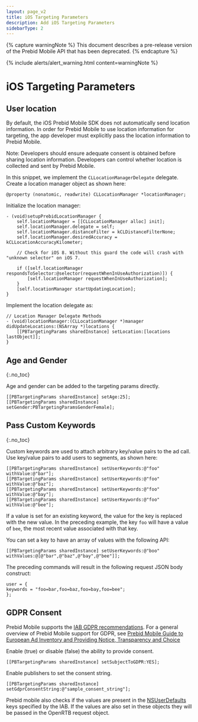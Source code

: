 ```yaml
---
layout: page_v2
title: iOS Targeting Parameters
description: Add iOS Targeting Parameters
sidebarType: 2
---
```



{% capture warningNote %}
This document describes a pre-release version of the Prebid Mobile API that has been deprecated. 
{% endcapture %}

{% include alerts/alert_warning.html content=warningNote %}

# iOS Targeting Parameters

## User location

By default, the iOS Prebid Mobile SDK does not automatically send location information. In order for Prebid Mobile to use location information for targeting, the app developer must explicitly pass the location information to Prebid Mobile.

Note: Developers should ensure adequate consent is obtained before sharing location information. Developers can control whether location is collected and sent by Prebid Mobile.

In this snippet, we implement the `CLLocationManagerDelegate` delegate. Create a location manager object as shown here:

```
@property (nonatomic, readwrite) CLLocationManager *locationManager;
```

Initialize the location manager:

```
- (void)setupPrebidLocationManager {
    self.locationManager = [[CLLocationManager alloc] init];
    self.locationManager.delegate = self;
    self.locationManager.distanceFilter = kCLDistanceFilterNone;
    self.locationManager.desiredAccuracy = kCLLocationAccuracyKilometer;

    // Check for iOS 8. Without this guard the code will crash with "unknown selector" on iOS 7.

    if ([self.locationManager respondsToSelector:@selector(requestWhenInUseAuthorization)]) {
        [self.locationManager requestWhenInUseAuthorization];
    }
    [self.locationManager startUpdatingLocation];
}
```

Implement the location delegate as:
```
// Location Manager Delegate Methods
- (void)locationManager:(CLLocationManager *)manager didUpdateLocations:(NSArray *)locations {
    [[PBTargetingParams sharedInstance] setLocation:[locations lastObject]];
}
```

## Age and Gender
{:.no_toc}

Age and gender can be added to the targeting params directly.

```
[[PBTargetingParams sharedInstance] setAge:25];
[[PBTargetingParams sharedInstance] setGender:PBTargetingParamsGenderFemale];
```


## Pass Custom Keywords
{:.no_toc}

Custom keywords are used to attach arbitrary key/value pairs to the ad call. Use key/value pairs to add users to segments, as shown here:

```
[[PBTargetingParams sharedInstance] setUserKeywords:@"foo" withValue:@"bar"];
[[PBTargetingParams sharedInstance] setUserKeywords:@"foo" withValue:@"baz"];
[[PBTargetingParams sharedInstance] setUserKeywords:@"foo" withValue:@"bay"];
[[PBTargetingParams sharedInstance] setUserKeywords:@"foo" withValue:@"bee"];
```
If a value is set for an existing keyword, the value for the key is replaced with the new value. In the preceding example, the key `foo` will have a value of `bee`, the most recent value associated with that key.

You can set a key to have an array of values with the following API:
```
[[PBTargetingParams sharedInstance] setUserKeywords:@"boo" withValues:@[@"bar",@"baz",@"bay",@"bee"]];
```

The preceding commands will result in the following request JSON body construct:

```
user = {
keywords = "foo=bar,foo=baz,foo=bay,foo=bee";
};
```

## GDPR Consent

Prebid Mobile supports the [IAB GDPR recommendations](https://github.com/InteractiveAdvertisingBureau/GDPR-Transparency-and-Consent-Framework/blob/master/Mobile%20In-App%20Consent%20APIs%20v1.0%20Final.md). For a general overview of Prebid Mobile support for GDPR, see [Prebid Mobile Guide to European Ad Inventory and Providing Notice, Transparency and Choice]({{site.github.url}}/prebid-mobile/gdpr.html)

Enable (true) or disable (false) the ability to provide consent.
```
[[PBTargetingParams sharedInstance] setSubjectToGDPR:YES];
```
Enable publishers to set the consent string.

```
[[PBTargetingParams sharedInstance] setGdprConsentString:@"sample_consent_string"];
```

Prebid mobile also checks if the values are present in the [NSUserDefaults](https://developer.apple.com/documentation/foundation/nsuserdefaults#1664798?language=objc) keys specified by the IAB. If the values are also set in these objects they will be passed in the OpenRTB request object.


